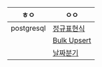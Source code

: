 | ㅎㅇ       | ㅇㅇ                                                         |
| ---------- | ------------------------------------------------------------ |
| postgresql | [정규표현식](https://github.com/Jehaejun/organization/blob/main/postgresql/%EC%A0%95%EA%B7%9C%ED%91%9C%ED%98%84%EC%8B%9D.md) |
|            | [Bulk Upsert](https://github.com/Jehaejun/organization/blob/main/postgresql/SBulk%20Upsert.md)
|            | [날짜분기](https://github.com/Jehaejun/organization/blob/main/postgresql/%EB%82%A0%EC%A7%9C%EB%B6%84%EA%B8%B0.md)

